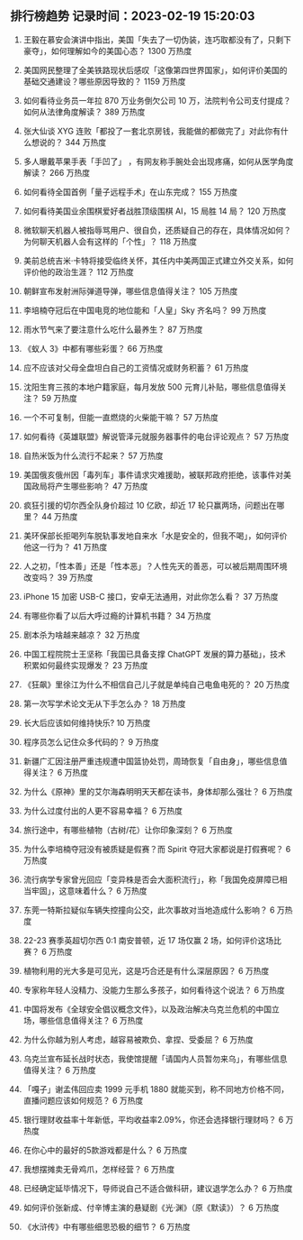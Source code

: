 
## 排行榜趋势 记录时间：2023-02-19 15:20:03
  
  1. 王毅在慕安会演讲中指出，美国「失去了一切伪装，连巧取都没有了，只剩下豪夺」，如何理解如今的美国心态？ 1300 万热度
    
  2. 美国网民整理了全美铁路现状后感叹「这像第四世界国家」，如何评价美国的基础交通建设？哪些原因导致的？ 1159 万热度
    
  3. 如何看待业务员一年拉 870 万业务倒欠公司 10 万，法院判令公司支付提成？如何从法律角度解读？ 389 万热度
    
  4. 张大仙谈 XYG 连败「都投了一套北京房钱，我能做的都做完了」对此你有什么想说的？ 344 万热度
    
  5. 多人曝戴苹果手表「手凹了」 ，有网友称手腕处会出现疼痛，如何从医学角度解读？ 266 万热度
    
  6. 如何看待全国首例「量子远程手术」在山东完成？ 155 万热度
    
  7. 如何看待美国业余围棋爱好者战胜顶级围棋 AI，15 局胜 14 局？ 120 万热度
    
  8. 微软聊天机器人被指辱骂用户、很自负，还质疑自己的存在，具体情况如何？为何聊天机器人会有这样的「个性」？ 118 万热度
    
  9. 美前总统吉米·卡特将接受临终关怀，其任内中美两国正式建立外交关系，如何评价他的政治生涯？ 112 万热度
    
  10. 朝鲜宣布发射洲际弹道导弹，哪些信息值得关注？ 105 万热度
    
  11. 李培楠夺冠后在中国电竞的地位能和「人皇」Sky 齐名吗？ 99 万热度
    
  12. 雨水节气来了要注意什么吃什么最养生？ 87 万热度
    
  13. 《蚁人 3》中都有哪些彩蛋？ 66 万热度
    
  14. 应不应该对父母全盘坦白自己的工资情况或财务积蓄？ 61 万热度
    
  15. 沈阳生育三孩的本地户籍家庭，每月发放 500 元育儿补贴，哪些信息值得关注？ 59 万热度
    
  16. 一个不可复制，但能一直燃烧的火柴能干嘛？ 57 万热度
    
  17. 如何看待《英雄联盟》解说管泽元就服务器事件的电台评论观点？ 57 万热度
    
  18. 自热米饭为什么流行不起来？ 57 万热度
    
  19. 美国俄亥俄州因「毒列车」事件请求灾难援助，被联邦政府拒绝，该事件对美国政局将产生哪些影响？ 47 万热度
    
  20. 疯狂引援的切尔西全队身价超过 10 亿欧，却近 17 轮只赢两场，问题出在哪里？ 44 万热度
    
  21. 美环保部长拒喝列车脱轨事发地自来水「水是安全的，但我不喝」，如何评价他这一行为？ 41 万热度
    
  22. 人之初，「性本善」还是「性本恶」？人性先天的善恶，可以被后期周围环境改变吗？ 39 万热度
    
  23. iPhone 15 加密 USB-C 接口，安卓无法通用，对此你怎么看？ 37 万热度
    
  24. 有哪些你看了以后大呼过瘾的计算机书籍？ 34 万热度
    
  25. 剧本杀为啥越来越凉？ 32 万热度
    
  26. 中国工程院院士王坚称「我国已具备支撑 ChatGPT 发展的算力基础」，技术积累如何最终实现爆发？ 23 万热度
    
  27. 《狂飙》里徐江为什么不相信自己儿子就是单纯自己电鱼电死的？ 20 万热度
    
  28. 第一次写学术论文无从下手怎么办？ 18 万热度
    
  29. 长大后应该如何维持快乐? 10 万热度
    
  30. 程序员怎么记住众多代码的？ 9 万热度
    
  31. 新疆广汇因注册严重违规遭中国篮协处罚，周琦恢复「自由身」，哪些信息值得关注？ 6 万热度
    
  32. 为什么《原神》里的艾尔海森明明天天都在读书，身体却那么强壮？ 6 万热度
    
  33. 为什么过度付出的人更不容易幸福？ 6 万热度
    
  34. 旅行途中，有哪些植物（古树/花）让你印象深刻？ 6 万热度
    
  35. 为什么李培楠夺冠没有被质疑是假赛？而 Spirit 夺冠大家都说是打假赛呢？ 6 万热度
    
  36. 流行病学专家曾光回应「变异株是否会大面积流行」，称「我国免疫屏障已相当牢固」，这意味着什么？ 6 万热度
    
  37. 东莞一特斯拉疑似车辆失控撞向公交，此次事故对当地造成什么影响？ 6 万热度
    
  38. 22-23 赛季英超切尔西 0:1 南安普顿，近 17 场仅赢 2 场，如何评价这场比赛？ 6 万热度
    
  39. 植物利用的光大多是可见光，这是巧合还是有什么深层原因？ 6 万热度
    
  40. 专家称年轻人没精力、没能力生那么多孩子，如何看待这个说法？ 6 万热度
    
  41. 中国将发布《全球安全倡议概念文件》，以及政治解决乌克兰危机的中国立场，哪些信息值得关注？ 6 万热度
    
  42. 为什么你越为别人考虑，越容易被欺负、拿捏、受委屈？ 6 万热度
    
  43. 乌克兰宣布延长战时状态，我使馆提醒「请国内人员暂勿来乌」，有哪些信息值得关注？ 6 万热度
    
  44. 「嘎子」谢孟伟回应卖 1999 元手机 1880 就能买到，称不同地方价格不同，直播问题应该如何规范？ 6 万热度
    
  45. 银行理财收益率十年新低，平均收益率2.09%，你还会选择银行理财吗？ 6 万热度
    
  46. 在你心中的最好的5款游戏都是什么？ 6 万热度
    
  47. 我想摆摊卖无骨鸡爪，怎样经营？ 6 万热度
    
  48. 已经确定延毕情况下，导师说自己不适合做科研，建议退学怎么办？ 6 万热度
    
  49. 如何评价张新成、付辛博主演的悬疑剧《光·渊》（原《默读》）？ 6 万热度
    
  50. 《水浒传》中有哪些细思恐极的细节？ 6 万热度
    